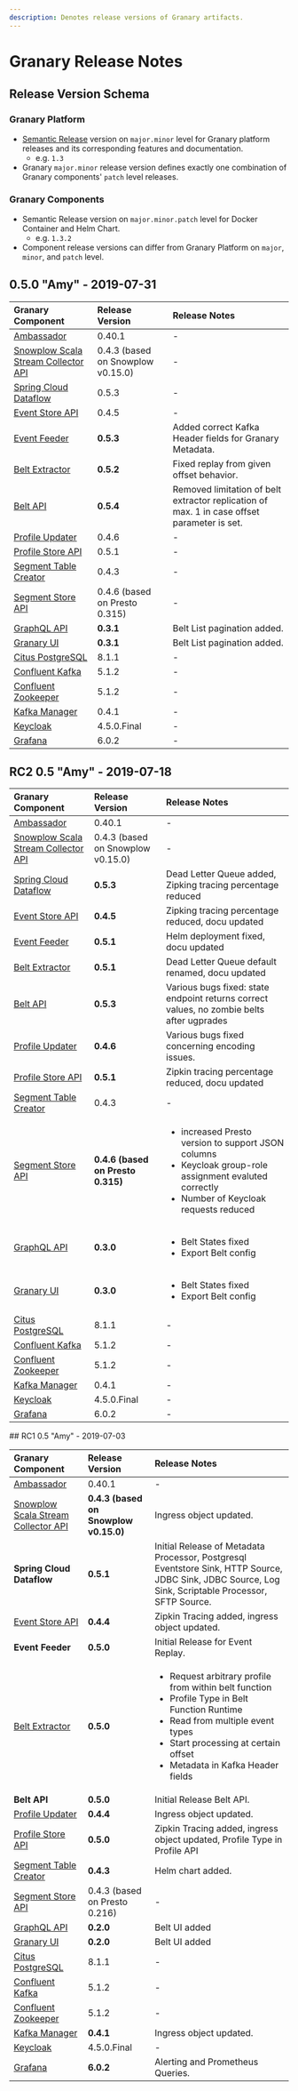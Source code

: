 ```yaml
---
description: Denotes release versions of Granary artifacts.
---
```


# Granary Release Notes

## Release Version Schema

### Granary Platform

* [Semantic Release](https://semver.org/) version on `major.minor` level for Granary platform releases and its corresponding features and documentation.
  * e.g. `1.3` 
* Granary `major.minor` release version defines exactly one combination of Granary components' `patch` level releases.

### Granary Components

* Semantic Release version on `major.minor.patch` level for Docker Container and Helm Chart.
  * e.g. `1.3.2` 
* Component release versions can differ from Granary Platform on `major`, `minor`, and `patch` level.

## 0.5.0 "Amy" - 2019-07-31

| Granary Component | Release Version | Release Notes |
| :--- | :--- | :--- |
| [Ambassador](https://github.com/helm/charts/tree/master/stable/ambassador) | 0.40.1 | - |
| [Snowplow Scala Stream Collector API](../installation/snowplow-scala-stream-collector.md) | 0.4.3 \(based on Snowplow v0.15.0\) | - |
| [Spring Cloud Dataflow](../installation/spring-cloud-data-flow.md) | 0.5.3 | - |
| [Event Store API](../installation/event-store-api.md) | 0.4.5 | - |
| [Event Feeder](../installation/event-feeder.md) | **0.5.3** | Added correct Kafka Header fields for Granary Metadata. |
| [Belt Extractor](../installation/untitled.md) | **0.5.2** | Fixed replay from given offset behavior. |
| [Belt API](../installation/belt-api.md) | **0.5.4** | Removed limitation of belt extractor replication of max. 1 in case offset parameter is set. |
| [Profile Updater](../installation/profile-updater.md) | 0.4.6 | - |
| [Profile Store API](../installation/profile-store-api.md) | 0.5.1 | - |
| [Segment Table Creator](../../developer-reference/dataflow/segment-store.md) | 0.4.3 | - |
| [Segment Store API](../installation/segment-store-api.md) | 0.4.6 \(based on Presto 0.315\) | - |
| [GraphQL API](../installation/graphql-api.md) | **0.3.1** | Belt List pagination added. |
| [Granary UI](../installation/granary-ui.md) | **0.3.1** | Belt List pagination added. |
| [Citus PostgreSQL](../installation/citus-postgresql.md) | 8.1.1 | - |
| [Confluent Kafka](https://github.com/confluentinc/cp-helm-charts/tree/master/charts) | 5.1.2 | - |
| [Confluent Zookeeper](https://github.com/confluentinc/cp-helm-charts/tree/master/charts) | 5.1.2 | - |
| [Kafka Manager](../installation/kafka-manager.md) | 0.4.1 | - |
| [Keycloak](https://github.com/helm/charts/tree/master/stable/keycloak) | 4.5.0.Final | - |
| [Grafana](https://github.com/helm/charts/tree/master/stable/grafana) | 6.0.2 | - |

## RC2 0.5 "Amy" - 2019-07-18

<table>
  <thead>
    <tr>
      <th style="text-align:left">Granary Component</th>
      <th style="text-align:left">Release Version</th>
      <th style="text-align:left">Release Notes</th>
    </tr>
  </thead>
  <tbody>
    <tr>
      <td style="text-align:left"><a href="https://github.com/helm/charts/tree/master/stable/ambassador">Ambassador</a>
      </td>
      <td style="text-align:left">0.40.1</td>
      <td style="text-align:left">-</td>
    </tr>
    <tr>
      <td style="text-align:left"><a href="../installation/snowplow-scala-stream-collector.md">Snowplow Scala Stream Collector API</a>
      </td>
      <td style="text-align:left">0.4.3 (based on Snowplow v0.15.0)</td>
      <td style="text-align:left">-</td>
    </tr>
    <tr>
      <td style="text-align:left"><a href="../installation/spring-cloud-data-flow.md">Spring Cloud Dataflow</a>
      </td>
      <td style="text-align:left"><b>0.5.3</b>
      </td>
      <td style="text-align:left">Dead Letter Queue added, Zipking tracing percentage reduced</td>
    </tr>
    <tr>
      <td style="text-align:left"><a href="../installation/event-store-api.md">Event Store API</a>
      </td>
      <td style="text-align:left"><b>0.4.5</b>
      </td>
      <td style="text-align:left">Zipking tracing percentage reduced, docu updated</td>
    </tr>
    <tr>
      <td style="text-align:left"><a href="../installation/event-feeder.md">Event Feeder</a>
      </td>
      <td style="text-align:left"><b>0.5.1</b>
      </td>
      <td style="text-align:left">Helm deployment fixed, docu updated</td>
    </tr>
    <tr>
      <td style="text-align:left"><a href="../installation/untitled.md">Belt Extractor</a>
      </td>
      <td style="text-align:left"><b>0.5.1</b>
      </td>
      <td style="text-align:left">Dead Letter Queue default renamed, docu updated</td>
    </tr>
    <tr>
      <td style="text-align:left"><a href="../installation/belt-api.md">Belt API</a>
      </td>
      <td style="text-align:left"><b>0.5.3</b>
      </td>
      <td style="text-align:left">Various bugs fixed: state endpoint returns correct values, no zombie belts
        after ugprades</td>
    </tr>
    <tr>
      <td style="text-align:left"><a href="../installation/profile-updater.md">Profile Updater</a>
      </td>
      <td style="text-align:left"><b>0.4.6</b>
      </td>
      <td style="text-align:left">Various bugs fixed concerning encoding issues.</td>
    </tr>
    <tr>
      <td style="text-align:left"><a href="../installation/profile-store-api.md">Profile Store API</a>
      </td>
      <td style="text-align:left"><b>0.5.1</b>
      </td>
      <td style="text-align:left">Zipkin tracing percentage reduced, docu updated</td>
    </tr>
    <tr>
      <td style="text-align:left"><a href="../../developer-reference/dataflow/segment-store.md">Segment Table Creator</a>
      </td>
      <td style="text-align:left">0.4.3</td>
      <td style="text-align:left">-</td>
    </tr>
    <tr>
      <td style="text-align:left"><a href="../installation/segment-store-api.md">Segment Store API</a>
      </td>
      <td style="text-align:left"><b>0.4.6 (based on Presto 0.315)</b>
      </td>
      <td style="text-align:left">
        <ul>
          <li>increased Presto version to support JSON columns</li>
          <li>Keycloak group-role assignment evaluted correctly</li>
          <li>Number of Keycloak requests reduced</li>
        </ul>
      </td>
    </tr>
    <tr>
      <td style="text-align:left"><a href="../installation/graphql-api.md">GraphQL API</a>
      </td>
      <td style="text-align:left"><b>0.3.0</b>
      </td>
      <td style="text-align:left">
        <ul>
          <li>Belt States fixed</li>
          <li>Export Belt config</li>
        </ul>
      </td>
    </tr>
    <tr>
      <td style="text-align:left"><a href="../installation/granary-ui.md">Granary UI</a>
      </td>
      <td style="text-align:left"><b>0.3.0</b>
      </td>
      <td style="text-align:left">
        <ul>
          <li>Belt States fixed</li>
          <li>Export Belt config</li>
        </ul>
      </td>
    </tr>
    <tr>
      <td style="text-align:left"><a href="../installation/citus-postgresql.md">Citus PostgreSQL</a>
      </td>
      <td style="text-align:left">8.1.1</td>
      <td style="text-align:left">-</td>
    </tr>
    <tr>
      <td style="text-align:left"><a href="https://github.com/confluentinc/cp-helm-charts/tree/master/charts">Confluent Kafka</a>
      </td>
      <td style="text-align:left">5.1.2</td>
      <td style="text-align:left">-</td>
    </tr>
    <tr>
      <td style="text-align:left"><a href="https://github.com/confluentinc/cp-helm-charts/tree/master/charts">Confluent Zookeeper</a>
      </td>
      <td style="text-align:left">5.1.2</td>
      <td style="text-align:left">-</td>
    </tr>
    <tr>
      <td style="text-align:left"><a href="../installation/kafka-manager.md">Kafka Manager</a>
      </td>
      <td style="text-align:left">0.4.1</td>
      <td style="text-align:left">-</td>
    </tr>
    <tr>
      <td style="text-align:left"><a href="https://github.com/helm/charts/tree/master/stable/keycloak">Keycloak</a>
      </td>
      <td style="text-align:left">4.5.0.Final</td>
      <td style="text-align:left">-</td>
    </tr>
    <tr>
      <td style="text-align:left"><a href="https://github.com/helm/charts/tree/master/stable/grafana">Grafana</a>
      </td>
      <td style="text-align:left">6.0.2</td>
      <td style="text-align:left">-</td>
    </tr>
  </tbody>
</table>## RC1 0.5 "Amy" - 2019-07-03

<table>
  <thead>
    <tr>
      <th style="text-align:left">Granary Component</th>
      <th style="text-align:left">Release Version</th>
      <th style="text-align:left">Release Notes</th>
    </tr>
  </thead>
  <tbody>
    <tr>
      <td style="text-align:left"><a href="https://github.com/helm/charts/tree/master/stable/ambassador">Ambassador</a>
      </td>
      <td style="text-align:left">0.40.1</td>
      <td style="text-align:left">-</td>
    </tr>
    <tr>
      <td style="text-align:left"><a href="../installation/snowplow-scala-stream-collector.md">Snowplow Scala Stream Collector API</a>
      </td>
      <td style="text-align:left"><b>0.4.3 (based on Snowplow v0.15.0)</b>
      </td>
      <td style="text-align:left">Ingress object updated.</td>
    </tr>
    <tr>
      <td style="text-align:left"><b>Spring Cloud Dataflow</b>
      </td>
      <td style="text-align:left"><b>0.5.1</b>
      </td>
      <td style="text-align:left">Initial Release of Metadata Processor, Postgresql Eventstore Sink, HTTP
        Source, JDBC Sink, JDBC Source, Log Sink, Scriptable Processor, SFTP Source.</td>
    </tr>
    <tr>
      <td style="text-align:left"><a href="../installation/event-store-api.md">Event Store API</a>
      </td>
      <td style="text-align:left"><b>0.4.4</b>
      </td>
      <td style="text-align:left">Zipkin Tracing added, ingress object updated.</td>
    </tr>
    <tr>
      <td style="text-align:left"><b>Event Feeder</b>
      </td>
      <td style="text-align:left"><b>0.5.0</b>
      </td>
      <td style="text-align:left">Initial Release for Event Replay.</td>
    </tr>
    <tr>
      <td style="text-align:left"><a href="../installation/untitled.md">Belt Extractor</a>
      </td>
      <td style="text-align:left"><b>0.5.0</b>
      </td>
      <td style="text-align:left">
        <p></p>
        <ul>
          <li>Request arbitrary profile from within belt function</li>
          <li>Profile Type in Belt Function Runtime</li>
          <li>Read from multiple event types</li>
          <li>Start processing at certain offset</li>
          <li>Metadata in Kafka Header fields</li>
        </ul>
      </td>
    </tr>
    <tr>
      <td style="text-align:left"><b>Belt API</b>
      </td>
      <td style="text-align:left"><b>0.5.0</b>
      </td>
      <td style="text-align:left">Initial Release Belt API.</td>
    </tr>
    <tr>
      <td style="text-align:left"><a href="../installation/profile-updater.md">Profile Updater</a>
      </td>
      <td style="text-align:left"><b>0.4.4</b>
      </td>
      <td style="text-align:left">Ingress object updated.</td>
    </tr>
    <tr>
      <td style="text-align:left"><a href="../installation/profile-store-api.md">Profile Store API</a>
      </td>
      <td style="text-align:left"><b>0.5.0</b>
      </td>
      <td style="text-align:left">Zipkin Tracing added, ingress object updated, Profile Type in Profile
        API</td>
    </tr>
    <tr>
      <td style="text-align:left"><a href="../../developer-reference/dataflow/segment-store.md">Segment Table Creator</a>
      </td>
      <td style="text-align:left"><b>0.4.3</b>
      </td>
      <td style="text-align:left">Helm chart added.</td>
    </tr>
    <tr>
      <td style="text-align:left"><a href="../installation/segment-store-api.md">Segment Store API</a>
      </td>
      <td style="text-align:left">0.4.3 (based on Presto 0.216)</td>
      <td style="text-align:left">-</td>
    </tr>
    <tr>
      <td style="text-align:left"><a href="../installation/graphql-api.md">GraphQL API</a>
      </td>
      <td style="text-align:left"><b>0.2.0</b>
      </td>
      <td style="text-align:left">Belt UI added</td>
    </tr>
    <tr>
      <td style="text-align:left"><a href="../installation/granary-ui.md">Granary UI</a>
      </td>
      <td style="text-align:left"><b>0.2.0</b>
      </td>
      <td style="text-align:left">Belt UI added</td>
    </tr>
    <tr>
      <td style="text-align:left"><a href="../installation/spring-cloud-data-flow.md">Citus PostgreSQL</a>
      </td>
      <td style="text-align:left">8.1.1</td>
      <td style="text-align:left">-</td>
    </tr>
    <tr>
      <td style="text-align:left"><a href="https://github.com/confluentinc/cp-helm-charts/tree/master/charts">Confluent Kafka</a>
      </td>
      <td style="text-align:left">5.1.2</td>
      <td style="text-align:left">-</td>
    </tr>
    <tr>
      <td style="text-align:left"><a href="https://github.com/confluentinc/cp-helm-charts/tree/master/charts">Confluent Zookeeper</a>
      </td>
      <td style="text-align:left">5.1.2</td>
      <td style="text-align:left">-</td>
    </tr>
    <tr>
      <td style="text-align:left"><a href="../installation/kafka-manager.md">Kafka Manager</a>
      </td>
      <td style="text-align:left"><b>0.4.1</b>
      </td>
      <td style="text-align:left">Ingress object updated.</td>
    </tr>
    <tr>
      <td style="text-align:left"><a href="https://github.com/helm/charts/tree/master/stable/keycloak">Keycloak</a>
      </td>
      <td style="text-align:left">4.5.0.Final</td>
      <td style="text-align:left">-</td>
    </tr>
    <tr>
      <td style="text-align:left"><a href="https://github.com/helm/charts/tree/master/stable/grafana">Grafana</a>
      </td>
      <td style="text-align:left"><b>6.0.2</b>
      </td>
      <td style="text-align:left">Alerting and Prometheus Queries.</td>
    </tr>
  </tbody>
</table>